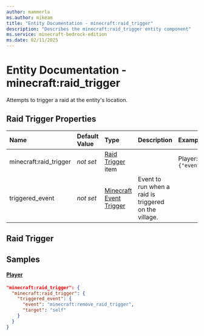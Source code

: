 ```yaml
---
author: mammerla
ms.author: mikeam
title: "Entity Documentation - minecraft:raid_trigger"
description: "Describes the minecraft:raid_trigger entity component"
ms.service: minecraft-bedrock-edition
ms.date: 02/11/2025 
---
```


# Entity Documentation - minecraft:raid_trigger

Attempts to trigger a raid at the entity's location.


## Raid Trigger Properties

|Name       |Default Value |Type |Description |Example Values |
|:----------|:-------------|:----|:-----------|:------------- |
| minecraft:raid_trigger | *not set* | [Raid Trigger](#raid-trigger) item |  | Player: `{"triggered_event":{"event":"minecraft:remove_raid_trigger","target":"self"}}` | 
| triggered_event | *not set* | [Minecraft Event Trigger](../Definitions/NestedTables/triggers.md) | Event to run when a raid is triggered on the village. |  | 

## Raid Trigger

## Samples

#### [Player](https://github.com/Mojang/bedrock-samples/tree/preview/behavior_pack/entities/player.json)


```json
"minecraft:raid_trigger": {
  "minecraft:raid_trigger": {
    "triggered_event": {
      "event": "minecraft:remove_raid_trigger",
      "target": "self"
    }
  }
}
```
